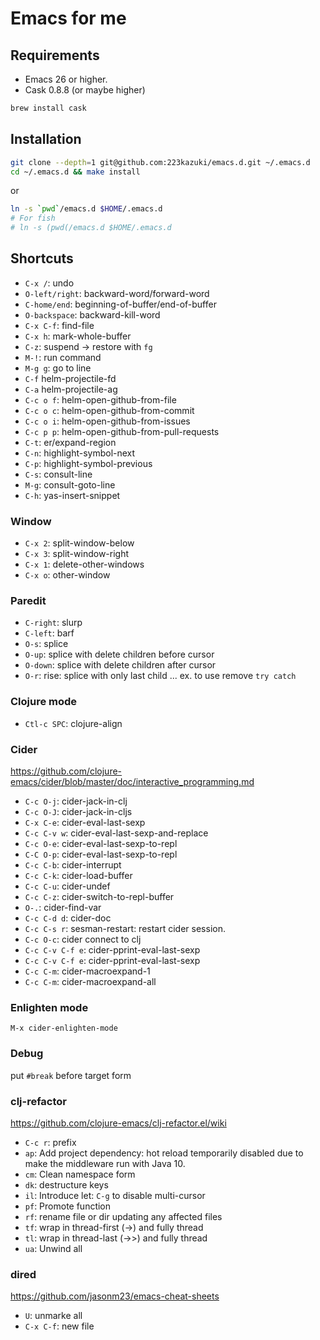 # Emacs for me

## Requirements

* Emacs 26 or higher.
* Cask 0.8.8 (or maybe higher)

```sh
brew install cask
```

## Installation

```sh
git clone --depth=1 git@github.com:223kazuki/emacs.d.git ~/.emacs.d
cd ~/.emacs.d && make install
```

or

```sh
ln -s `pwd`/emacs.d $HOME/.emacs.d 
# For fish
# ln -s (pwd(/emacs.d $HOME/.emacs.d
```

## Shortcuts

* `C-x /`: undo
* `O-left/right`:  backward-word/forward-word
* `C-home/end`: beginning-of-buffer/end-of-buffer
* `O-backspace`: backward-kill-word
* `C-x C-f`: find-file
* `C-x h`: mark-whole-buffer
* `C-z`: suspend -> restore with `fg`
* `M-!`: run command
* `M-g g`: go to line
* `C-f` helm-projectile-fd
* `C-a` helm-projectile-ag
* `C-c o f`: helm-open-github-from-file
* `C-c o c`: helm-open-github-from-commit
* `C-c o i`: helm-open-github-from-issues
* `C-c p p`: helm-open-github-from-pull-requests
* `C-t`: er/expand-region
* `C-n`: highlight-symbol-next
* `C-p`: highlight-symbol-previous
* `C-s`: consult-line
* `M-g`: consult-goto-line
* `C-h`: yas-insert-snippet

### Window

* `C-x 2`: split-window-below
* `C-x 3`: split-window-right
* `C-x 1`: delete-other-windows
* `C-x o`: other-window


### Paredit

* `C-right`: slurp
* `C-left`: barf
* `O-s`: splice
* `O-up`: splice with delete children before cursor
* `O-down`: splice with delete children after cursor
* `O-r`: rise: splice with only last child ... ex. to use remove `try catch`

### Clojure mode

* `Ctl-c SPC`: clojure-align

### Cider
https://github.com/clojure-emacs/cider/blob/master/doc/interactive_programming.md

* `C-c O-j`: cider-jack-in-clj
* `C-c O-J`: cider-jack-in-cljs
* `C-x C-e`: cider-eval-last-sexp
* `C-c C-v w`: cider-eval-last-sexp-and-replace
* `C-c O-e`: cider-eval-last-sexp-to-repl
* `C-C O-p`: cider-eval-last-sexp-to-repl
* `C-c C-b`: cider-interrupt
* `C-c C-k`: cider-load-buffer
* `C-c C-u`: cider-undef
* `C-c C-z`: cider-switch-to-repl-buffer
* `O-.`: cider-find-var
* `C-c C-d d`: cider-doc
* `C-c C-s r`: sesman-restart: restart cider session.
* `C-c O-c`: cider connect to clj
* `C-c C-v C-f e`: cider-pprint-eval-last-sexp
* `C-c C-v C-f e`: cider-pprint-eval-last-sexp
* `C-c C-m`: cider-macroexpand-1
* `C-c C-m`: cider-macroexpand-all

### Enlighten mode

`M-x cider-enlighten-mode`

### Debug

put `#break` before target form

### clj-refactor
https://github.com/clojure-emacs/clj-refactor.el/wiki

* `C-c r`: prefix
* `ap`: Add project dependency: hot reload temporarily disabled due to make the middleware run with Java 10.
* `cm`: Clean namespace form
* `dk`: destructure keys
* `il`: Introduce let: `C-g` to disable multi-cursor
* `pf`: Promote function
* `rf`: rename file or dir updating any affected files
* `tf`: wrap in thread-first (->) and fully thread
* `tl`: wrap in thread-last (->>) and fully thread
* `ua`: Unwind all

### dired
https://github.com/jasonm23/emacs-cheat-sheets

* `U`: unmarke all
* `C-x C-f`: new file
